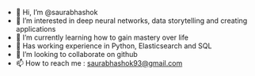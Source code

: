 - 👋 Hi, I’m @saurabhashok
- 👀 I’m interested in deep neural networks, data storytelling and creating applications 
- 🌱 I’m currently learning how to gain mastery over life
- 🧠 Has working experience in Python, Elasticsearch and SQL
- 💞️ I’m looking to collaborate on github
- 📫 How to reach me : saurabhashok93@gmail.com

<!---
saurabhashok/saurabhashok is a ✨ special ✨ repository because its `README.md` (this file) appears on your GitHub profile.
You can click the Preview link to take a look at your changes.
--->
